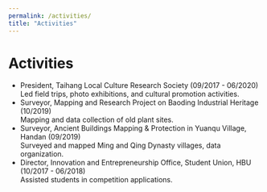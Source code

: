 ```yaml
---
permalink: /activities/
title: "Activities"
---
```


# Activities

- President, Taihang Local Culture Research Society (09/2017 - 06/2020)  
  Led field trips, photo exhibitions, and cultural promotion activities.
- Surveyor, Mapping and Research Project on Baoding Industrial Heritage (10/2019)  
  Mapping and data collection of old plant sites.
- Surveyor, Ancient Buildings Mapping & Protection in Yuanqu Village, Handan (09/2019)  
  Surveyed and mapped Ming and Qing Dynasty villages, data organization.
- Director, Innovation and Entrepreneurship Office, Student Union, HBU (10/2017 - 06/2018)  
  Assisted students in competition applications. 